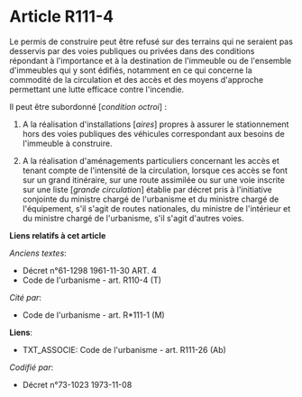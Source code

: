 # Article R111-4

Le permis de construire peut être refusé sur des terrains qui ne seraient pas desservis par des voies publiques ou privées
dans des conditions répondant à l'importance et à la destination de l'immeuble ou de l'ensemble d'immeubles qui y sont
édifiés, notamment en ce qui concerne la commodité de la circulation et des accès et des moyens d'approche permettant une
lutte efficace contre l'incendie.

Il peut être subordonné [*condition octroi*] :

1. A la réalisation d'installations [*aires*] propres à assurer le stationnement hors des voies publiques des véhicules
correspondant aux besoins de l'immeuble à construire.

2. A la réalisation d'aménagements particuliers concernant les accès et tenant compte de l'intensité de la circulation,
lorsque ces accès se font sur un grand itinéraire, sur une route assimilée ou sur une voie inscrite sur une liste [*grande
circulation*] établie par décret pris à l'initiative conjointe du ministre chargé de l'urbanisme et du ministre chargé de
l'équipement, s'il s'agit de routes nationales, du ministre de l'intérieur et du ministre chargé de l'urbanisme, s'il s'agit
d'autres voies.

**Liens relatifs à cet article**

_Anciens textes_:

  - Décret n°61-1298 1961-11-30 ART. 4
  - Code de l'urbanisme - art. R110-4 (T)

_Cité par_:

  - Code de l'urbanisme - art. R*111-1 (M)

**Liens**:

  - TXT_ASSOCIE: Code de l'urbanisme - art. R111-26 (Ab)

_Codifié par_:

  - Décret n°73-1023 1973-11-08
